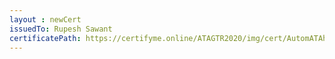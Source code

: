 ```yaml
--- 
layout : newCert 
issuedTo: Rupesh Sawant 
certificatePath: https://certifyme.online/ATAGTR2020/img/cert/AutomATAhon/RupeshSawant_5a96d.png
--- 
```

